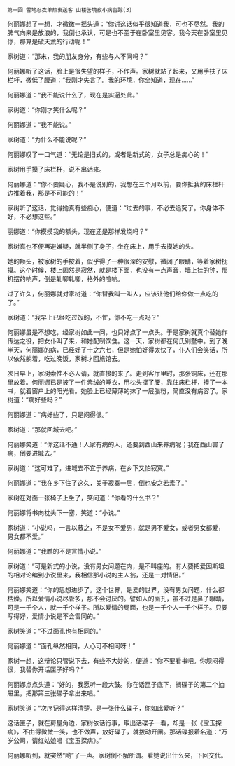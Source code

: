     第一回 雪地忍衣单热衷送客 山楼苦境寂小病留踪(3) 

   何丽娜想了一想，才微微一摇头道：“你讲这话似乎很知道我，可也不尽然。我的脾气向来是放浪的，我倒也承认，可是也不至于在卧室里见客。我今天在卧室里见你，那算是破天荒的行动呢！”

   家树道：“那末，我的朋友身分，有些与人不同吗？”

   何丽娜听了这话，脸上是很失望的样子，不作声。家树就站了起来，又用手扶了床栏杆，微低了腰道：“我刚才失言了。我的环境，你全知道，现在……”

   何丽娜道：“我不能说什么了，现在是实逼处此。”

   家树道：“你刚才笑什么呢？”

   何丽娜道：“我不能说。”

   家树道：“为什么不能说呢？”

   何丽娜叹了一口气道：“无论是旧式的，或者是新式的，女子总是痴心的！”

   家树用手摸了床栏杆，说不出话来。

   何丽娜道：“你不要疑心，我不是说别的，我想在三个月以前，要你抵我的床栏杆边推着我，那是不可能的！”

   家树听了这话，觉得她真有些痴心，便道：“过去的事，不必去追究了。你身体不好，不必想这些。”

   丽娜道：“你摸摸我的额头，现在还是那样发烧吗？”

   家树真也不便再避嫌疑，就半侧了身子，坐在床上，用手去摸她的头。

   她的额头，被家树的手按着，似乎得了一种很深的安慰，微闭了眼睛，等着家树抚摸。这个时候，楼上固然是寂然，就是楼下面，也没有一点声音，墙上挂的钟，那机摆的响声，倒是轧唧轧唧，格外的喧响。

   过了许久，何丽娜就对家树道：“你替我叫一叫人，应该让他们给你做一点吃的了。”

   家树道：“我早上已经吃过饭的，不忙，你不吃一点吗？”

   何丽娜虽是不想吃，经家树如此一问，也只好点了一点头。于是家树就真个替她作传达之役，把女仆叫了来，和她配制饮食。这一天，家树都在何氏别墅中。到了晚半天，何丽娜的病，已经好了十之六七，但是她怕好得太快了，仆人们会笑话，所以依然躺着，吃过晚饭，家树才回旅馆去。

   次日早上，家树索性不必人请，就直接的来了。走到客厅里时，那张铜床，还在那里放着。何丽娜已是披了一件紫绒的睡衣，用枕头撑了腰，靠住床栏杆，捧了一本书，就着窗户上的阳光看。她脸上已经薄薄的抹了一层脂粉，简直没有病容了。家树道：“病好些吗？”

   何丽娜道：“病好些了，只是闷得很。”

   家树道：“那就回城去吧。”

   何丽娜笑道：“你这话不通！人家有病的人，还要到西山来养病呢；我在西山害了病，倒要进城去。”

   家树道：“这可难了，进城去不宜于养病，在乡下又怕寂寞。”

   何丽娜道：“我在乡下住了这久，关于寂寞一层，倒也安之若素了。”

   家树在对面一张椅子上坐了，笑问道：“你看的什么书？”

   何丽娜将书向枕头下一塞，笑道：“小说。”

   家树道：“小说吗，一言以蔽之，不是女不爱男，就是男不爱女，或者男女都爱，男女都不爱。”

   何丽娜道：“我瞧的不是言情小说。”

   家树道：“可是新式的小说，没有男女问题在内，是不叫座的。有人要把爱因斯坦的相对论编到小说里来，我相信那小说的主人翁，还是一对情侣。”

   何丽娜笑道：“你的思想进步了。这个世界，是爱的世界，没有男女问题，什么都枯燥。所以爱情小说尽管多，那不会讨厌的。譬如人的面孔，虽不过是鼻子眼睛，可是一千个人，就一千个样子。所以爱情的局面，也是一千个人一千个样子。只要写得好，爱情小说是不会雷同的。”

   家树笑道：“不过面孔也有相同的。”

   何丽娜道：“面孔纵然相同，人心可不相同呀！”

   家树一想，这辩论只管说下去，有些不大妙的，便道：“你不要看书吧。你烦闷得很，我替你开话匣子好吗？”

   何丽娜点点头道：“好的，我愿听一段大鼓。你在话匣子底下，搁碟子的第二个抽屉里，把那第三张碟子拿出来唱。”

   家树笑道：“次序记得这样清楚。是一张什么碟子，你如此爱听？”

   这话匣子，就在房屋角边，家树依话行事，取出话碟子一看，却是一张《宝玉探病》，不由得微微一笑，也不做声，放好碟子，就拨动开闸。那话碟报着名道：“万岁公司，请红姑娘唱《宝玉探病》。”

   何丽娜听到，就突然“哟”了一声。家树倒不解所谓。看她说出什么来，下回交代。

